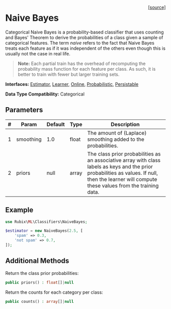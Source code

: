 <span style="float:right;"><a href="https://github.com/RubixML/RubixML/blob/master/src/Classifiers/NaiveBayes.php">[source]</a></span>

# Naive Bayes
Categorical Naive Bayes is a probability-based classifier that uses counting and Bayes' Theorem to derive the probabilities of a class given a sample of categorical features. The term *naive* refers to the fact that Naive Bayes treats each feature as if it was independent of the others even though this is usually not the case in real life.

> **Note:** Each partial train has the overhead of recomputing the probability mass function for each feature per class. As such, it is better to train with fewer but larger training sets.

**Interfaces:** [Estimator](../estimator.md), [Learner](../learner.md), [Online](../online.md), [Probabilistic](../probabilistic.md), [Persistable](../persistable.md)

**Data Type Compatibility:** Categorical

## Parameters
| # | Param | Default | Type | Description |
|---|---|---|---|---|
| 1 | smoothing | 1.0 | float | The amount of (Laplace) smoothing added to the probabilities. |
| 2 | priors | null | array | The class prior probabilities as an associative array with class labels as keys and the prior probabilities as values. If null, then the learner will compute these values from the training data. |

## Example
```php
use Rubix\ML\Classifiers\NaiveBayes;

$estimator = new NaiveBayes(2.5, [
	'spam' => 0.3,
	'not spam' => 0.7,
]);
```

## Additional Methods
Return the class prior probabilities:
```php
public priors() : float[]|null
```

Return the counts for each category per class:
```php
public counts() : array[]|null
```
